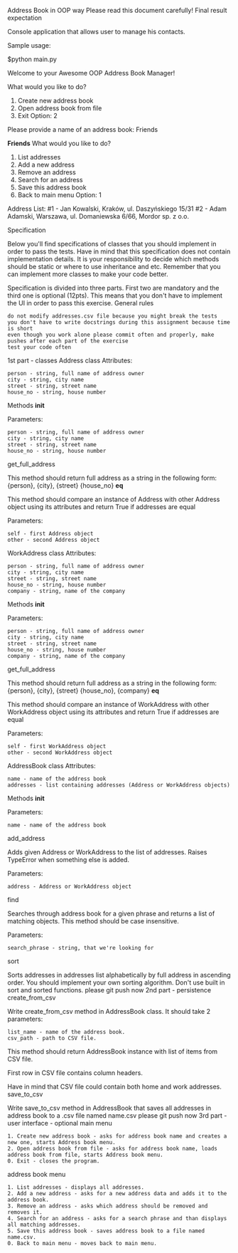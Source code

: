 Address Book in OOP way
Please read this document carefully!
Final result expectation

Console application that allows user to manage his contacts.

Sample usage:

$python main.py

Welcome to your Awesome OOP Address Book Manager!

What would you like to do?
  1. Create new address book
  2. Open address book from file
  0. Exit
Option: 2

Please provide a name of an address book:
Friends

**Friends**
What would you like to do?
  1. List addresses
  2. Add a new address
  3. Remove an address
  4. Search for an address
  5. Save this address book
  0. Back to main menu
Option: 1

Address List:
#1 - Jan Kowalski, Kraków, ul. Daszyńskiego 15/31
#2 - Adam Adamski, Warszawa, ul. Domaniewska 6/66, Mordor sp. z o.o.

Specification

Below you'll find specifications of classes that you should implement in order to pass the tests. Have in mind that this specification does not contain implementation details. It is your responsibility to decide which methods should be static or where to use inheritance and etc. Remember that you can implement more classes to make your code better.

Specification is divided into three parts. First two are mandatory and the third one is optional (12pts). This means that you don't have to implement the UI in order to pass this exercise.
General rules

    do not modify addresses.csv file because you might break the tests
    you don't have to write docstrings during this assignment because time is short
    even though you work alone please commit often and properly, make pushes after each part of the exercise
    test your code often

1st part - classes
Address class
Attributes:

    person - string, full name of address owner
    city - string, city name
    street - string, street name
    house_no - string, house number

Methods
__init__

Parameters:

    person - string, full name of address owner
    city - string, city name
    street - string, street name
    house_no - string, house number

get_full_address

This method should return full address as a string in the following form: {person}, {city}, {street} {house_no}
__eq__

This method should compare an instance of Address with other Address object using its attributes and return True if addresses are equal

Parameters:

    self - first Address object
    other - second Address object

WorkAddress class
Attributes:

    person - string, full name of address owner
    city - string, city name
    street - string, street name
    house_no - string, house number
    company - string, name of the company

Methods
__init__

Parameters:

    person - string, full name of address owner
    city - string, city name
    street - string, street name
    house_no - string, house number
    company - string, name of the company

get_full_address

This method should return full address as a string in the following form: {person}, {city}, {street} {house_no}, {company}
__eq__

This method should compare an instance of WorkAddress with other WorkAddress object using its attributes and return True if addresses are equal

Parameters:

    self - first WorkAddress object
    other - second WorkAddress object

AddressBook class
Attributes:

    name - name of the address book
    addresses - list containing addresses (Address or WorkAddress objects)

Methods
__init__

Parameters:

    name - name of the address book

add_address

Adds given Address or WorkAddress to the list of addresses. Raises TypeError when something else is added.

Parameters:

    address - Address or WorkAddress object

find

Searches through address book for a given phrase and returns a list of matching objects. This method should be case insensitive.

Parameters:

    search_phrase - string, that we're looking for

sort

Sorts addresses in addresses list alphabetically by full address in ascending order. You should implement your own sorting algorithm. Don't use built in sort and sorted functions.
please git push now
2nd part - persistence
create_from_csv

Write create_from_csv method in AddressBook class. It should take 2 parameters:

    list_name - name of the address book.
    csv_path - path to CSV file.

This method should return AddressBook instance with list of items from CSV file.

First row in CSV file contains column headers.

Have in mind that CSV file could contain both home and work addresses.
save_to_csv

Write save_to_csv method in AddressBook that saves all addresses in address book to a .csv file named name.csv
please git push now
3rd part - user interface - optional
main menu

    1. Create new address book - asks for address book name and creates a new one, starts Address book menu.
    2. Open address book from file - asks for address book name, loads address book from file, starts Address book menu.
    0. Exit - closes the program.

address book menu

    1. List addresses - displays all addresses.
    2. Add a new address - asks for a new address data and adds it to the address book.
    3. Remove an address - asks which address should be removed and removes it.
    4. Search for an address - asks for a search phrase and than displays all matching addresses.
    5. Save this address book - saves address book to a file named name.csv.
    0. Back to main menu - moves back to main menu.

